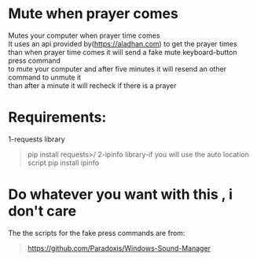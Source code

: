 # Mute when prayer comes
 Mutes your computer when prayer time comes\
 It uses an api provided by(https://aladhan.com) to get the prayer times \
 than when prayer time comes it will send a fake mute keyboard-button press command\
 to mute your computer and after five minutes it will resend an other command to unmute it\
 than after a minute it will recheck if there is a prayer
 
# Requirements:
1-requests library
>pip install requests>/
2-ipinfo library-if you will use the auto location script
>pip install ipinfo
# Do whatever you want with this , i don't care
 
The the scripts for the fake press commands are from:
>https://github.com/Paradoxis/Windows-Sound-Manager